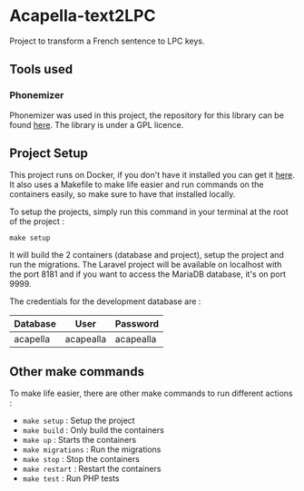 # Acapella-text2LPC

Project to transform a French sentence to LPC keys.

## Tools used

### Phonemizer

Phonemizer was used in this project, the repository for this library can be found [here](https://github.com/bootphon/phonemizer/tree/v1.0.1). The library is under a GPL licence.

## Project Setup

This project runs on Docker, if you don't have it installed you can get it [here]((https://www.docker.com/get-started)).
It also uses a Makefile to make life easier and run commands on the containers easily, so make sure to have that installed locally.

To setup the projects, simply run this command in your terminal at the root of the project :

```
make setup
```

It will build the 2 containers (database and project), setup the project and run the migrations.
The Laravel project will be available on localhost with the port 8181 and if you want to access the MariaDB database, it's on port 9999.

The credentials for the development database are :

|Database|User|Password|
|---|---|---|
|acapella|acapealla|acapealla|

## Other make commands

To make life easier, there are other make commands to run different actions :

* ``` make setup ``` : Setup the project
* ``` make build ``` : Only build the containers
* ``` make up ``` : Starts the containers
* ``` make migrations ``` : Run the migrations
* ``` make stop ``` : Stop the containers
* ``` make restart ``` : Restart the containers
* ``` make test ``` : Run PHP tests
